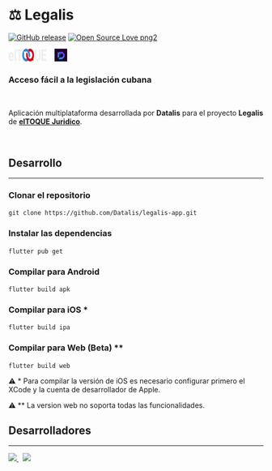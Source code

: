 # **⚖️ Legalis**

[![GitHub release](https://img.shields.io/github/release/datalis/legalis-app)](https://github.com/datalis/legalis-app/releases/)
[![Open Source Love png2](https://badges.frapsoft.com/os/v2/open-source.png?v=103)](https://github.com/datalis/legalis-app/)

<img src="./assets/images/eltoque.svg" width="75" height="25">&nbsp;&nbsp;&nbsp;
<img src="./assets/images/datalis.png" width="25" height="25">

### **Acceso fácil a la legislación cubana**

<br>

Aplicación multiplataforma desarrollada por **Datalis** para el proyecto **Legalis** de [**elTOQUE Juridico**]().

<br>

## Desarrollo

---

### Clonar el repositorio

```
git clone https://github.com/Datalis/legalis-app.git
```

### Instalar las dependencias

```
flutter pub get
```

### Compilar para Android

```
flutter build apk
```

### Compilar para iOS \*

```
flutter build ipa
```

### Compilar para Web (Beta) \*\*

```
flutter build web
```

⚠️ \* Para compilar la versión de iOS es necesario configurar primero el XCode y la cuenta de desarrollador de Apple.

⚠️ \*\* La version web no soporta todas las funcionalidades.

## Desarrolladores

---

<a href="https://github.com/datalis">
  <img src="https://github.com/datalis.png?size=50">
</a>
&nbsp;
<a href="https://github.com/lexz451">
  <img src="https://github.com/lexz451.png?size=50">
</a>
